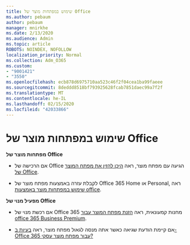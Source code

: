 ```yaml
---
title: שימוש במפתחות מוצר של Office
ms.author: pebaum
author: pebaum
manager: mnirkhe
ms.date: 2/13/2020
ms.audience: Admin
ms.topic: article
ROBOTS: NOINDEX, NOFOLLOW
localization_priority: Normal
ms.collection: Adm_O365
ms.custom:
- "9001421"
- "3550"
ms.openlocfilehash: ecb878d6975710aa523c46f2f04cea1ba99faeee
ms.sourcegitcommit: 8deddd8518bf793925628fcab7851daec99a7f2f
ms.translationtype: MT
ms.contentlocale: he-IL
ms.lasthandoff: 02/15/2020
ms.locfileid: "42033866"
---
```

# <a name="using-office-product-keys"></a>שימוש במפתחות מוצר של Office

**מפתחות מוצר של Office**

- אם הרכישה של Office הגיעה עם מפתח מוצר, ראה [היכן להזין את מפתח המוצר של Office](https://support.office.com/en-us/article/Where-to-enter-your-Office-product-key-0a82e5ae-739e-4b92-a6f4-2ec780c185db).

- לקבלת עזרה באמצעות מפתח מוצר של Office 365 Home או Personal, ראה [שימוש במפתחות מוצר באמצעות office](https://support.office.com/en-US/article/using-product-keys-with-office-12a5763a-d45c-4685-8c95-a44500213759).

**מפעיל מנוי של Office** 
- אם רכשת מנוי של Office 365 מחנות קמעונאית, ראה [הזנת מפתח המוצר עבור office 365 Business Premium](https://docs.microsoft.com/en-gb/office365/admin/misc/enter-your-product-key?redirectSourcePath=%252farticle%252f0199dd39-7c46-4875-af9b-588df3a9afea&view=o365-worldwide).

- אם קיימת הודעת שגיאה כאשר אתה מנסה לגאול מפתח מוצר, ראה [בעיות ב-Office 365 עבור מפתח מוצר עסקי?](https://docs.microsoft.com/en-gb/office365/admin/misc/product-key-errors-and-solutions?view=o365-worldwide)
